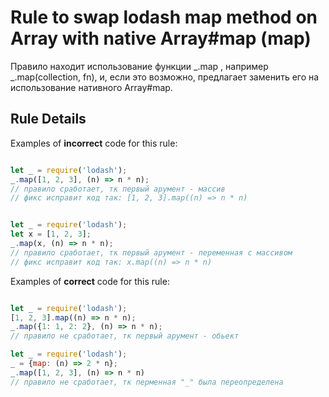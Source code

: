# Rule to swap lodash map method on Array with native Array#map (map)

Правило находит использование функции _.map , например _.map(collection, fn), и, если это возможно, предлагает заменить его на использование нативного Array#map.


## Rule Details

Examples of **incorrect** code for this rule:

```js

let _ = require('lodash');
_.map([1, 2, 3], (n) => n * n);
// правило сработает, тк первый арумент - массив
// фикс исправит код так: [1, 2, 3].map((n) => n * n)

```

```js

let _ = require('lodash');
let x = [1, 2, 3];
_.map(x, (n) => n * n);
// правило сработает, тк первый арумент - переменная с массивом
// фикс исправит код так: x.map((n) => n * n)

```

Examples of **correct** code for this rule:

```js

let _ = require('lodash');
[1, 2, 3].map((n) => n * n);
_.map({1: 1, 2: 2}, (n) => n * n);
// правило не сработает, тк первый арумент - обьект

```

```js
let _ = require('lodash');
_ = {map: (n) => 2 * n};
_.map([1, 2, 3], (n) => n * n)
// правило не сработает, тк перменная "_" была переопределена

```

